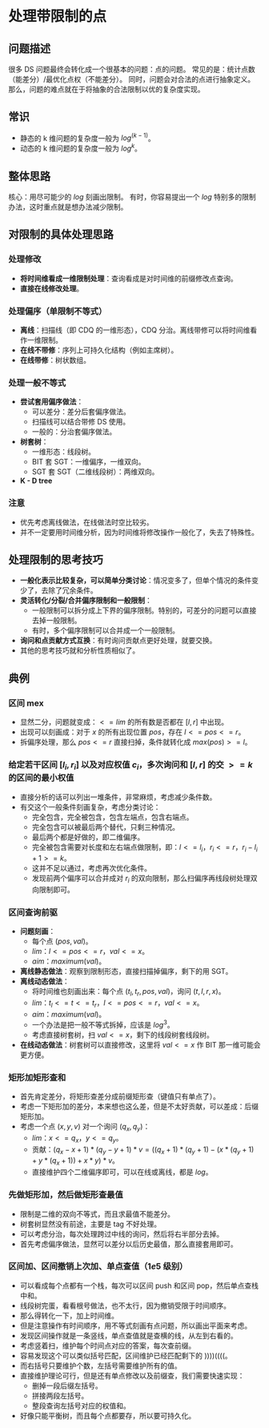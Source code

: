 # 处理带限制的点

## 问题描述
很多 DS 问题最终会转化成一个很基本的问题：点的问题。
常见的是：统计点数（能差分）/最优化点权（不能差分）。
同时，问题会对合法的点进行抽象定义。
那么，问题的难点就在于将抽象的合法限制以优的复杂度实现。

## 常识
- 静态的 k 维问题的复杂度一般为 $log^{(k - 1)}$。
- 动态的 k 维问题的复杂度一般为 $log^k$。

## 整体思路
核心：用尽可能少的 $log$ 刻画出限制。
有时，你容易提出一个 $log$ 特别多的限制办法，这时重点就是想办法减少限制。

## 对限制的具体处理思路

### 处理修改
- **将时间维看成一维限制处理**：查询看成是对时间维的前缀修改点查询。
- **直接在线修改处理**。

### 处理偏序（单限制不等式）
- **离线**：扫描线（即 CDQ 的一维形态），CDQ 分治。离线带修可以将时间维看作一维限制。
- **在线不带修**：序列上可持久化结构（例如主席树）。
- **在线带修**：树状数组。

### 处理一般不等式
- **尝试套用偏序做法**：
  - 可以差分：差分后套偏序做法。
  - 扫描线可以结合带修 DS 使用。
  - 一般的：分治套偏序做法。
- **树套树**：
  - 一维形态：线段树。
  - BIT 套 SGT：一维偏序，一维双向。
  - SGT 套 SGT（二维线段树）：两维双向。
- **K - D tree**

### 注意
- 优先考虑离线做法，在线做法时空比较劣。
- 并不一定要用时间维分析，因为时间维将修改操作一般化了，失去了特殊性。

## 处理限制的思考技巧
- **一般化表示比较复杂，可以简单分类讨论**：情况变多了，但单个情况的条件变少了，去除了冗余条件。
- **灵活转化/分裂/合并偏序限制和一般限制**：
  - 一般限制可以拆分成上下界的偏序限制。特别的，可差分的问题可以直接去掉一般限制。
  - 有时，多个偏序限制可以合并成一个一般限制。
- **询问和点贡献方式互换**：有时询问贡献点更好处理，就要交换。
- 其他的思考技巧就和分析性质相似了。

## 典例

### 区间 mex
- 显然二分，问题就变成：$<=lim$ 的所有数是否都在 $[l, r]$ 中出现。
- 出现可以刻画成：对于 $x$ 的所有出现位置 $pos$，存在 $l <= pos <= r$。
- 拆偏序处理，那么 $pos <= r$ 直接扫掉，条件就转化成 $max(pos) >= l$。

### 给定若干区间 $[l_i, r_i]$ 以及对应权值 $c_i$，多次询问和 $[l, r]$ 的交 $>= k$ 的区间的最小权值
- 直接分析的话可以列出一堆条件，非常麻烦，考虑减少条件数。
- 有交这个一般条件刻画复杂，考虑分类讨论：
  - 完全包含，完全被包含，包含左端点，包含右端点。
  - 完全包含可以被最后两个替代，只剩三种情况。
  - 最后两个都是好做的，即二维偏序。
  - 完全被包含需要对长度和左右端点做限制，即：$l <= l_i$，$r_i <= r$，$r_i - l_i + 1 >= k$。
  - 这并不足以通过，考虑再次优化条件。
  - 发现前两个偏序可以合并成对 $r_i$ 的双向限制，那么扫偏序再线段树处理双向限制即可。

### 区间查询前驱
- **问题刻画**：
  - 每个点 $(pos, val)$。
  - $lim$：$l <= pos <= r$，$val <= x$。
  - $aim$：$maximum(val)$。
- **离线静态做法**：观察到限制形态，直接扫描掉偏序，剩下的用 SGT。
- **离线动态做法**：
  - 将时间维也刻画出来：每个点 $(t_l, t_r, pos, val)$，询问 $(t, l, r, x)$。
  - $lim$：$t_l <= t <= t_r$，$l <= pos <= r$，$val <= x$。
  - $aim$：$maximum(val)$。
  - 一个办法是把一般不等式拆掉，应该是 $log^3$。
  - 考虑直接树套树，扫 $val <= x$，剩下的线段树套线段树。
- **在线动态做法**：树套树可以直接修改，这里将 $val <= x$ 作 BIT 那一维可能会更方便。

### 矩形加矩形查和
- 首先肯定差分，将矩形查差分成前缀矩形查（键值只有单点了）。
- 考虑一下矩形加的差分，本来想也这么差，但是不太好贡献，可以差成：后缀矩形加。
- 考虑一个点 $(x, y, v)$ 对一个询问 $(q_x, q_y)$：
  - $lim$：$x <= q_x$，$y <= q_y$。
  - 贡献：$(q_x - x + 1) * (q_y - y + 1) * v=( (q_x + 1) * (q_y + 1) - (x * (q_y + 1)+y * (q_x + 1)) + x * y ) * v$。
  - 直接维护四个二维偏序即可，可以在线或离线，都是 $log$。

### 先做矩形加，然后做矩形查最值
- 限制是二维的双向不等式，而且求最值不能差分。
- 树套树显然没有前途，主要是 tag 不好处理。
- 可以考虑分治，每次处理跨过中线的询问，然后将右半部分去掉。
- 首先考虑偏序做法，显然可以差分以后历史最值，那么直接套用即可。

### 区间加、区间撤销上次加、单点查值（$1e5$ 级别）
- 可以看成每个点都有一个栈，每次可以区间 push 和区间 pop，然后单点查栈中和。
- 线段树完蛋，看看根号做法，也不太行，因为撤销受限于时间顺序。
- 那么得转化一下，加上时间维。
- 但是注意操作有时间顺序，用不等式刻画有点问题，所以画出平面来考虑。
- 发现区间操作就是一条竖线，单点查值就是查横的线，从左到右看的。
- 考虑竖着扫，维护每个时间点对应的答案，每次查前缀。
- 容易发现这个可以类似括号匹配，区间维护已经匹配剩下的 ))))((((。
- 而右括号只要维护个数，左括号需要维护所有的值。
- 直接维护理论可行，但是还有单点修改以及前缀查，我们需要快速实现：
  - 删掉一段后缀左括号。
  - 拼接两段左括号。
  - 整段查询左括号对应的权值和。
- 好像只能平衡树，而且每个点都要存，所以要可持久化。